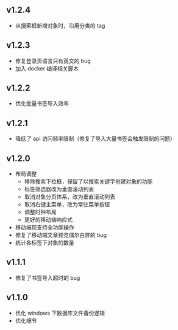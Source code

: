## v1.2.4

- 从搜索框新增对象时，沿用分类的 tag

## v1.2.3

- 修复登录页语言只有英文的 bug
- 加入 docker 编译相关脚本

## v1.2.2

- 优化批量书签导入效率

## v1.2.1

- 降低了 api 访问频率限制（修复了导入大量书签会触发限制的问题）

## v1.2.0

- 布局调整
  - 移除搜索下拉框，保留了以搜索关键字创建对象的功能
  - 标签筛选器改为垂直滚动列表
  - 取消对象分页体系，改为垂直滚动列表
  - 取消右键主菜单，改为常驻菜单按钮
  - 调整时钟布局
  - 更好的移动端响应式
- 移动端现支持全功能操作
- 修复了移动端文章预览偶尔白屏的 bug
- 统计各标签下对象的数量

## v1.1.1

- 修复了书签导入超时的 bug

## v1.1.0

- 优化 windows 下数据库文件备份逻辑
- 优化细节
